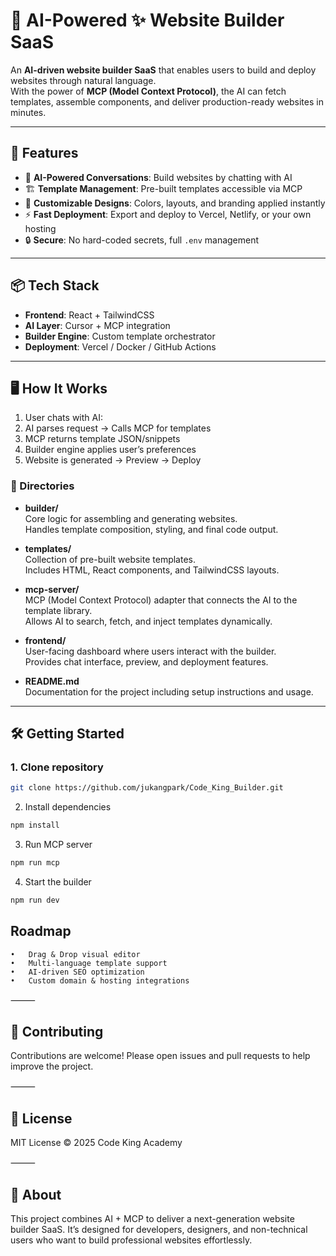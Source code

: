 # 🤖 AI-Powered ✨ Website Builder SaaS

An **AI-driven website builder SaaS** that enables users to build and deploy websites through natural language.  
With the power of **MCP (Model Context Protocol)**, the AI can fetch templates, assemble components, and deliver production-ready websites in minutes.  

---

## 🚀 Features
- 🧠 **AI-Powered Conversations**: Build websites by chatting with AI  
- 🏗️ **Template Management**: Pre-built templates accessible via MCP  
- 🎨 **Customizable Designs**: Colors, layouts, and branding applied instantly  
- ⚡ **Fast Deployment**: Export and deploy to Vercel, Netlify, or your own hosting  
- 🔒 **Secure**: No hard-coded secrets, full `.env` management  

---

## 📦 Tech Stack
- **Frontend**: React + TailwindCSS  
- **AI Layer**: Cursor + MCP integration  
- **Builder Engine**: Custom template orchestrator  
- **Deployment**: Vercel / Docker / GitHub Actions  

---

## 🖥️ How It Works
1. User chats with AI:  
2. AI parses request → Calls MCP for templates  
3. MCP returns template JSON/snippets  
4. Builder engine applies user’s preferences  
5. Website is generated → Preview → Deploy  

### 📁 Directories

- **builder/**  
  Core logic for assembling and generating websites.  
  Handles template composition, styling, and final code output.  

- **templates/**  
  Collection of pre-built website templates.  
  Includes HTML, React components, and TailwindCSS layouts.  

- **mcp-server/**  
  MCP (Model Context Protocol) adapter that connects the AI to the template library.  
  Allows AI to search, fetch, and inject templates dynamically.  

- **frontend/**  
  User-facing dashboard where users interact with the builder.  
  Provides chat interface, preview, and deployment features.  

- **README.md**  
  Documentation for the project including setup instructions and usage.
---

## 🛠️ Getting Started
### 1. Clone repository
```bash  
git clone https://github.com/jukangpark/Code_King_Builder.git
```

2. Install dependencies
```bash
npm install
```
3. Run MCP server
```bash
npm run mcp
```

4. Start the builder
```bash
npm run dev
```

## Roadmap
	•	Drag & Drop visual editor
	•	Multi-language template support
	•	AI-driven SEO optimization
	•	Custom domain & hosting integrations

⸻

## 🤝 Contributing

Contributions are welcome!
Please open issues and pull requests to help improve the project.

⸻

## 📜 License

MIT License © 2025 Code King Academy

⸻

## 🍏 About

This project combines AI + MCP to deliver a next-generation website builder SaaS.
It’s designed for developers, designers, and non-technical users who want to build professional websites effortlessly.









